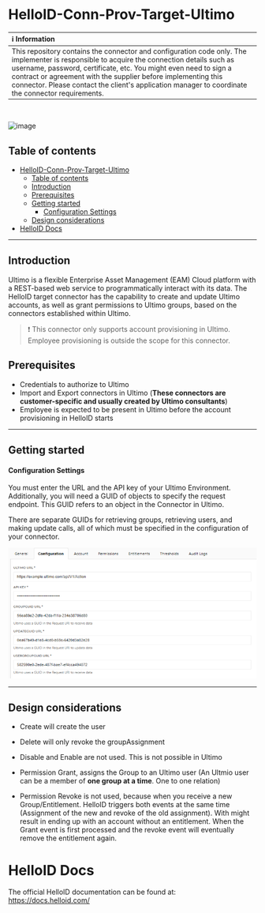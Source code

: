 # HelloID-Conn-Prov-Target-Ultimo

| :information_source: Information |
|:---------------------------|
| This repository contains the connector and configuration code only. The implementer is responsible to acquire the connection details such as username, password, certificate, etc. You might even need to sign a contract or agreement with the supplier before implementing this connector. Please contact the client's application manager to coordinate the connector requirements.       |

<br />

![image](https://www.ultimo.com/wp-content/themes/ultimo-software-solutions/dist/images/ifs-ultimo-rgb.svg)


## Table of contents

- [HelloID-Conn-Prov-Target-Ultimo](#helloid-conn-prov-target-ultimo)
  - [Table of contents](#table-of-contents)
  - [Introduction](#introduction)
  - [Prerequisites](#prerequisites)
  - [Getting started](#getting-started)
      - [Configuration Settings](#configuration-settings)
  - [Design considerations](#design-considerations)
- [HelloID Docs](#helloid-docs)

---

## Introduction

Ultimo is a flexible Enterprise Asset Management (EAM) Cloud platform with a REST-based web service to programmatically interact with its data. 
The HelloID target connector has the capability to create and update Ultimo accounts, as well as grant permissions to Ultimo groups, based on the connectors established within Ultimo.

> ❗ This connector only supports account provisioning in Ultimo. Employee provisioning is outside the scope for this connector.

## Prerequisites

 - Credentials to authorize to Ultimo
 - Import and Export connectors in Ultimo (**These connectors are customer-specific and usually created by Ultimo consultants**)
 - Employee is expected to be present in Ultimo before the account provisioning in HelloID starts

---

## Getting started

#### Configuration Settings
 
You must enter the URL and the API key of your Ultimo Environment. Additionally, you will need a GUID of objects to specify the request endpoint. This GUID refers to an object in the Connector in Ultimo. 

There are separate GUIDs for retrieving groups, retrieving users, and making update calls, all of which must be specified in the configuration of your connector.

![image](./UltimoExample..png)

---

## Design considerations

- Create will create the user
- Delete will only revoke the groupAssignment
- Disable and Enable are not used. This is not possible in Ultimo

- Permission Grant, assigns the Group to an Ultimo user  (An Ultmio user can be a member of **one group at a time**. One to one relation)
- Permission Revoke is not used, because when you receive a new Group/Entitlement. HelloID triggers both events at the same time (Assignment of the new and revoke of the old assignment). With might result in ending up with an account without an entitlement. When the Grant event is first processed and the revoke event will eventually remove the entitlement again.

# HelloID Docs
The official HelloID documentation can be found at: https://docs.helloid.com/
